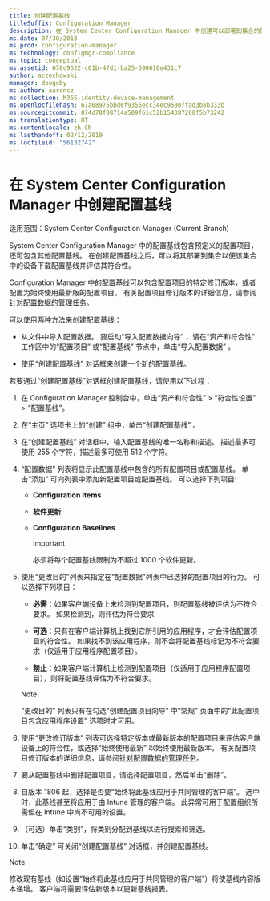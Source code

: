 ```yaml
---
title: 创建配置基线
titleSuffix: Configuration Manager
description: 在 System Center Configuration Manager 中创建可以部署到集合的配置基线。
ms.date: 07/30/2018
ms.prod: configuration-manager
ms.technology: configmgr-compliance
ms.topic: conceptual
ms.assetid: 678c9622-c61b-47d1-ba25-690616e431c7
author: aczechowski
manager: dougeby
ms.author: aaroncz
ms.collection: M365-identity-device-management
ms.openlocfilehash: 67a68975bbd6f9356ecc34ec95007fad3b8b333b
ms.sourcegitcommit: 874d78f08714a509f61c52b154387268f5b73242
ms.translationtype: HT
ms.contentlocale: zh-CN
ms.lasthandoff: 02/12/2019
ms.locfileid: "56132742"
---
```

# <a name="create-configuration-baselines-in-system-center-configuration-manager"></a>在 System Center Configuration Manager 中创建配置基线

适用范围：System Center Configuration Manager (Current Branch)


System Center Configuration Manager 中的配置基线包含预定义的配置项目，还可包含其他配置基线。 在创建配置基线之后，可以将其部署到集合以便该集合中的设备下载配置基线并评估其符合性。  

 Configuration Manager 中的配置基线可以包含配置项目的特定修订版本，或者配置为始终使用最新版的配置项目。 有关配置项目修订版本的详细信息，请参阅[针对配置数据的管理任务](../../compliance/deploy-use/management-tasks-for-configuration-data.md)。  

 可以使用两种方法来创建配置基线：  

-   从文件中导入配置数据。 要启动“导入配置数据向导” ，请在“资产和符合性”  工作区中的“配置项目”  或“配置基线”  节点中，单击“导入配置数据” 。  

-   使用“创建配置基线”  对话框来创建一个新的配置基线。  

若要通过“创建配置基线”对话框创建配置基线，请使用以下过程：  

1. 在 Configuration Manager 控制台中，单击“资产和符合性” > “符合性设置” > “配置基线”。  

2. 在“主页”  选项卡上的“创建”  组中，单击“创建配置基线” 。  

3. 在“创建配置基线”  对话框中，输入配置基线的唯一名称和描述。 描述最多可使用 255 个字符，描述最多可使用 512 个字符。  

4. “配置数据”  列表将显示此配置基线中包含的所有配置项目或配置基线。 单击“添加”  可向列表中添加新配置项目或配置基线。 可以选择下列项目:  

   - <bpt id="p1">**</bpt>Configuration Items<ept id="p1">**</ept>  

   - **软件更新**  

   - <bpt id="p1">**</bpt>Configuration Baselines<ept id="p1">**</ept>  
     > [!IMPORTANT]
     > 必须将每个配置基线限制为不超过 1000 个软件更新。
5. 使用“更改目的”列表来指定在“配置数据”列表中已选择的配置项目的行为。 可以选择下列项目：  

   -   **必需**：如果客户端设备上未检测到配置项目，则配置基线被评估为不符合要求。 如果检测到，则评估为符合要求  

   -   **可选**：只有在客户端计算机上找到它所引用的应用程序，才会评估配置项目的符合性。 如果找不到该应用程序，则不会将配置基线标记为不符合要求（仅适用于应用程序配置项目）。  

   -   **禁止**：如果客户端计算机上检测到配置项目（仅适用于应用程序配置项目），则将配置基线评估为不符合要求。  

   > [!NOTE]
   >  “更改目的”  列表只有在勾选“创建配置项目向导”  中“常规”  页面中的“此配置项目包含应用程序设置” 选项时才可用。  

6. 使用“更改修订版本”  列表可选择特定版本或最新版本的配置项目来评估客户端设备上的符合性，或选择“始终使用最新”  以始终使用最新版本。 有关配置项目修订版本的详细信息，请参阅[针对配置数据的管理任务](../../compliance/deploy-use/management-tasks-for-configuration-data.md)。  

7. 要从配置基线中删除配置项目，请选择配置项目，然后单击“删除”。  

8. 自版本 1806 起，选择是否要“始终将此基线应用于共同管理的客户端”。 选中时，此基线甚至将应用于由 Intune 管理的客户端。  此异常可用于配置组织所需但在 Intune 中尚不可用的设置。 

9. （可选）单击“类别”，将类别分配到基线以进行搜索和筛选。 

10. 单击“确定”  可关闭“创建配置基线”  对话框，并创建配置基线。  

>[!NOTE]
> 修改现有基线（如设置“始终将此基线应用于共同管理的客户端”）将使基线内容版本递增。 客户端将需要评估新版本以更新基线报表。 

